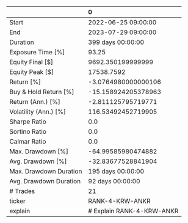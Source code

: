 |                        | 0                         |
|:-----------------------|:--------------------------|
| Start                  | 2022-06-25 09:00:00       |
| End                    | 2023-07-29 09:00:00       |
| Duration               | 399 days 00:00:00         |
| Exposure Time [%]      | 93.25                     |
| Equity Final [$]       | 9692.350199999999         |
| Equity Peak [$]        | 17538.7592                |
| Return [%]             | -3.0764980000000106       |
| Buy & Hold Return [%]  | -15.158924205378963       |
| Return (Ann.) [%]      | -2.811125795719771        |
| Volatility (Ann.) [%]  | 116.53492452719905        |
| Sharpe Ratio           | 0.0                       |
| Sortino Ratio          | 0.0                       |
| Calmar Ratio           | 0.0                       |
| Max. Drawdown [%]      | -64.99585980474882        |
| Avg. Drawdown [%]      | -32.83677528841904        |
| Max. Drawdown Duration | 195 days 00:00:00         |
| Avg. Drawdown Duration | 92 days 00:00:00          |
| # Trades               | 21                        |
| ticker                 | RANK-4-KRW-ANKR           |
| explain                | # Explain RANK-4-KRW-ANKR |